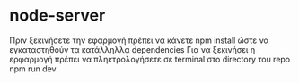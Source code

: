 # node-server

Πριν ξεκινήσετε την εφαρμογή πρέπει να κάνετε npm install ώστε να εγκαταστηθούν τα κατάλληλλα dependencies
Για να ξεκινήσει η ερφαρμογή πρέπει να πληκτρολογήσετε σε terminal στο directory του repo npm run dev
